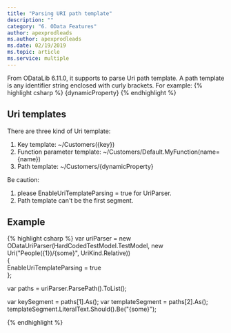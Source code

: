 ```yaml
---
title: "Parsing URI path template"
description: ""
category: "6. OData Features"
author: apexprodleads
ms.author: apexprodleads
ms.date: 02/19/2019
ms.topic: article
ms.service: multiple
---
```


From ODataLib 6.11.0, it supports to parse Uri path template. A path template is any identifier string enclosed with curly brackets.
For example: 
{% highlight csharp %}
{dynamicProperty}
{% endhighlight %}

## Uri templates

There are three kind of Uri template:

1. Key template:  ~/Customers({key})
2. Function parameter template: ~/Customers/Default.MyFunction(name={name})
3. Path template: ~/Customers/{dynamicProperty}

Be caution:

1. please EnableUriTemplateParsing = true for UriParser.
2. Path template can't be the first segment.

## Example

{% highlight csharp %}
var uriParser = new ODataUriParser(HardCodedTestModel.TestModel, new Uri("People({1})/{some}", UriKind.Relative))  
{  
  EnableUriTemplateParsing = true  
};

var paths = uriParser.ParsePath().ToList();

var keySegment = paths[1].As<KeySegment>();
var templateSegment = paths[2].As<PathTemplateSegment>();
templateSegment.LiteralText.Should().Be("{some}"); 

{% endhighlight %}

